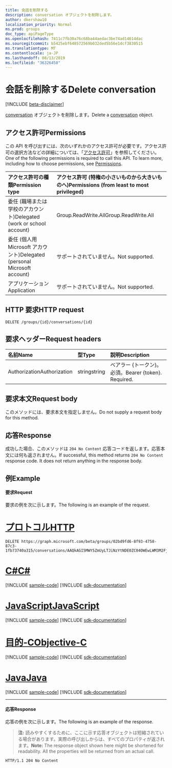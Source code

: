 ```yaml
---
title: 会話を削除する
description: conversation オブジェクトを削除します。
author: dkershaw10
localization_priority: Normal
ms.prod: groups
doc_type: apiPageType
ms.openlocfilehash: 7411c7fb30a76c68ba44aedac3be74ad14614dac
ms.sourcegitcommit: b5425ebf648572569b032ded5b56e1dcf3830515
ms.translationtype: MT
ms.contentlocale: ja-JP
ms.lasthandoff: 08/13/2019
ms.locfileid: "36326458"
---
```

# <a name="delete-conversation"></a><span data-ttu-id="33f69-103">会話を削除する</span><span class="sxs-lookup"><span data-stu-id="33f69-103">Delete conversation</span></span>

[!INCLUDE [beta-disclaimer](../../includes/beta-disclaimer.md)]

<span data-ttu-id="33f69-104">[conversation](../resources/conversation.md) オブジェクトを削除します。</span><span class="sxs-lookup"><span data-stu-id="33f69-104">Delete a [conversation](../resources/conversation.md) object.</span></span>

## <a name="permissions"></a><span data-ttu-id="33f69-105">アクセス許可</span><span class="sxs-lookup"><span data-stu-id="33f69-105">Permissions</span></span>
<span data-ttu-id="33f69-p101">この API を呼び出すには、次のいずれかのアクセス許可が必要です。アクセス許可の選択方法などの詳細については、「[アクセス許可](/graph/permissions-reference)」を参照してください。</span><span class="sxs-lookup"><span data-stu-id="33f69-p101">One of the following permissions is required to call this API. To learn more, including how to choose permissions, see [Permissions](/graph/permissions-reference).</span></span>

|<span data-ttu-id="33f69-108">アクセス許可の種類</span><span class="sxs-lookup"><span data-stu-id="33f69-108">Permission type</span></span>      | <span data-ttu-id="33f69-109">アクセス許可 (特権の小さいものから大きいものへ)</span><span class="sxs-lookup"><span data-stu-id="33f69-109">Permissions (from least to most privileged)</span></span>              |
|:--------------------|:---------------------------------------------------------|
|<span data-ttu-id="33f69-110">委任 (職場または学校のアカウント)</span><span class="sxs-lookup"><span data-stu-id="33f69-110">Delegated (work or school account)</span></span> | <span data-ttu-id="33f69-111">Group.ReadWrite.All</span><span class="sxs-lookup"><span data-stu-id="33f69-111">Group.ReadWrite.All</span></span>    |
|<span data-ttu-id="33f69-112">委任 (個人用 Microsoft アカウント)</span><span class="sxs-lookup"><span data-stu-id="33f69-112">Delegated (personal Microsoft account)</span></span> | <span data-ttu-id="33f69-113">サポートされていません。</span><span class="sxs-lookup"><span data-stu-id="33f69-113">Not supported.</span></span>    |
|<span data-ttu-id="33f69-114">アプリケーション</span><span class="sxs-lookup"><span data-stu-id="33f69-114">Application</span></span> | <span data-ttu-id="33f69-115">サポートされていません。</span><span class="sxs-lookup"><span data-stu-id="33f69-115">Not supported.</span></span> |

## <a name="http-request"></a><span data-ttu-id="33f69-116">HTTP 要求</span><span class="sxs-lookup"><span data-stu-id="33f69-116">HTTP request</span></span>
<!-- { "blockType": "ignored" } -->
```http
DELETE /groups/{id}/conversations/{id}
```

## <a name="request-headers"></a><span data-ttu-id="33f69-117">要求ヘッダー</span><span class="sxs-lookup"><span data-stu-id="33f69-117">Request headers</span></span>
| <span data-ttu-id="33f69-118">名前</span><span class="sxs-lookup"><span data-stu-id="33f69-118">Name</span></span>       | <span data-ttu-id="33f69-119">型</span><span class="sxs-lookup"><span data-stu-id="33f69-119">Type</span></span> | <span data-ttu-id="33f69-120">説明</span><span class="sxs-lookup"><span data-stu-id="33f69-120">Description</span></span>|
|:---------------|:--------|:----------|
| <span data-ttu-id="33f69-121">Authorization</span><span class="sxs-lookup"><span data-stu-id="33f69-121">Authorization</span></span>  | <span data-ttu-id="33f69-122">string</span><span class="sxs-lookup"><span data-stu-id="33f69-122">string</span></span>  | <span data-ttu-id="33f69-p102">ベアラー {トークン}。必須。</span><span class="sxs-lookup"><span data-stu-id="33f69-p102">Bearer {token}. Required.</span></span> |

## <a name="request-body"></a><span data-ttu-id="33f69-125">要求本文</span><span class="sxs-lookup"><span data-stu-id="33f69-125">Request body</span></span>
<span data-ttu-id="33f69-126">このメソッドには、要求本文を指定しません。</span><span class="sxs-lookup"><span data-stu-id="33f69-126">Do not supply a request body for this method.</span></span>

## <a name="response"></a><span data-ttu-id="33f69-127">応答</span><span class="sxs-lookup"><span data-stu-id="33f69-127">Response</span></span>
<span data-ttu-id="33f69-p103">成功した場合、このメソッドは `204 No Content` 応答コードを返します。応答本文には何も返されません。</span><span class="sxs-lookup"><span data-stu-id="33f69-p103">If successful, this method returns `204 No Content` response code. It does not return anything in the response body.</span></span>

## <a name="example"></a><span data-ttu-id="33f69-130">例</span><span class="sxs-lookup"><span data-stu-id="33f69-130">Example</span></span>
#### <a name="request"></a><span data-ttu-id="33f69-131">要求</span><span class="sxs-lookup"><span data-stu-id="33f69-131">Request</span></span>
<span data-ttu-id="33f69-132">要求の例を次に示します。</span><span class="sxs-lookup"><span data-stu-id="33f69-132">The following is an example of the request.</span></span>

# <a name="httptabhttp"></a>[<span data-ttu-id="33f69-133">プロトコル</span><span class="sxs-lookup"><span data-stu-id="33f69-133">HTTP</span></span>](#tab/http)
<!-- {
  "blockType": "request",
  "name": "delete_group_conversation"
}-->
```http
DELETE https://graph.microsoft.com/beta/groups/02bd9fd6-8f93-4758-87c3-1fb73740a315/conversations/AAQkAGI5MWY5ZmUyLTJiNzYtNDE0ZC04OWEwLWM3M2FjYmM3NzNlZgAQABuXO3guDWBMpyKF7LsVwfU=
```
# <a name="ctabcsharp"></a>[<span data-ttu-id="33f69-134">C#</span><span class="sxs-lookup"><span data-stu-id="33f69-134">C#</span></span>](#tab/csharp)
[!INCLUDE [sample-code](../includes/snippets/csharp/delete-group-conversation-csharp-snippets.md)]
[!INCLUDE [sdk-documentation](../includes/snippets/snippets-sdk-documentation-link.md)]

# <a name="javascripttabjavascript"></a>[<span data-ttu-id="33f69-135">JavaScript</span><span class="sxs-lookup"><span data-stu-id="33f69-135">JavaScript</span></span>](#tab/javascript)
[!INCLUDE [sample-code](../includes/snippets/javascript/delete-group-conversation-javascript-snippets.md)]
[!INCLUDE [sdk-documentation](../includes/snippets/snippets-sdk-documentation-link.md)]

# <a name="objective-ctabobjc"></a>[<span data-ttu-id="33f69-136">目的-C</span><span class="sxs-lookup"><span data-stu-id="33f69-136">Objective-C</span></span>](#tab/objc)
[!INCLUDE [sample-code](../includes/snippets/objc/delete-group-conversation-objc-snippets.md)]
[!INCLUDE [sdk-documentation](../includes/snippets/snippets-sdk-documentation-link.md)]

# <a name="javatabjava"></a>[<span data-ttu-id="33f69-137">Java</span><span class="sxs-lookup"><span data-stu-id="33f69-137">Java</span></span>](#tab/java)
[!INCLUDE [sample-code](../includes/snippets/java/delete-group-conversation-java-snippets.md)]
[!INCLUDE [sdk-documentation](../includes/snippets/snippets-sdk-documentation-link.md)]

---


#### <a name="response"></a><span data-ttu-id="33f69-138">応答</span><span class="sxs-lookup"><span data-stu-id="33f69-138">Response</span></span>
<span data-ttu-id="33f69-139">応答の例を次に示します。</span><span class="sxs-lookup"><span data-stu-id="33f69-139">The following is an example of the response.</span></span> 
><span data-ttu-id="33f69-p104">**注:** 読みやすくするために、ここに示す応答オブジェクトは短縮されている場合があります。実際の呼び出しからは、すべてのプロパティが返されます。</span><span class="sxs-lookup"><span data-stu-id="33f69-p104">**Note:** The response object shown here might be shortened for readability. All the properties will be returned from an actual call.</span></span>
<!-- {
  "blockType": "response",
  "truncated": true
} -->
```http
HTTP/1.1 204 No Content
```

<!-- uuid: 8fcb5dbc-d5aa-4681-8e31-b001d5168d79
2015-10-25 14:57:30 UTC -->
<!--
{
  "type": "#page.annotation",
  "description": "Delete conversation",
  "keywords": "",
  "section": "documentation",
  "tocPath": "",
  "suppressions": [
  ]
}
-->
